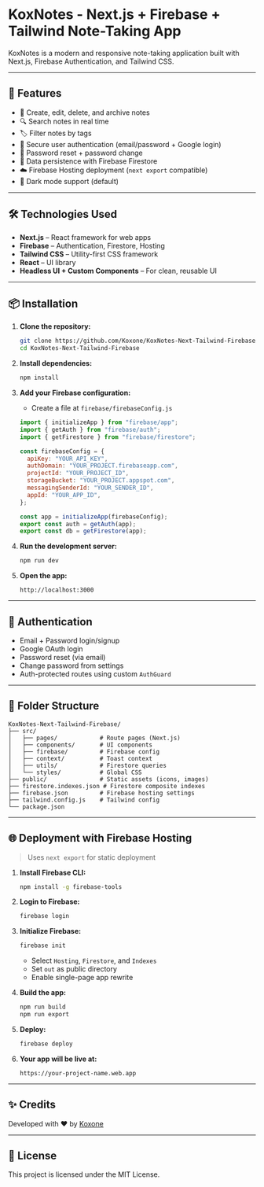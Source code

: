 # KoxNotes - Next.js + Firebase + Tailwind Note-Taking App

KoxNotes is a modern and responsive note-taking application built with Next.js, Firebase Authentication, and Tailwind CSS.

---

## 🚀 Features

- 📝 Create, edit, delete, and archive notes
- 🔍 Search notes in real time
- 🏷️ Filter notes by tags
- 🔐 Secure user authentication (email/password + Google login)
- 🔁 Password reset + password change
- 💾 Data persistence with Firebase Firestore
- ☁️ Firebase Hosting deployment (`next export` compatible)
- 🌙 Dark mode support (default)

---

## 🛠️ Technologies Used

- **Next.js** – React framework for web apps
- **Firebase** – Authentication, Firestore, Hosting
- **Tailwind CSS** – Utility-first CSS framework
- **React** – UI library
- **Headless UI + Custom Components** – For clean, reusable UI

---

## 📦 Installation

1. **Clone the repository:**
   ```bash
   git clone https://github.com/Koxone/KoxNotes-Next-Tailwind-Firebase.git
   cd KoxNotes-Next-Tailwind-Firebase
   ```

2. **Install dependencies:**
   ```bash
   npm install
   ```

3. **Add your Firebase configuration:**
   - Create a file at `firebase/firebaseConfig.js`
   ```js
   import { initializeApp } from "firebase/app";
   import { getAuth } from "firebase/auth";
   import { getFirestore } from "firebase/firestore";

   const firebaseConfig = {
     apiKey: "YOUR_API_KEY",
     authDomain: "YOUR_PROJECT.firebaseapp.com",
     projectId: "YOUR_PROJECT_ID",
     storageBucket: "YOUR_PROJECT.appspot.com",
     messagingSenderId: "YOUR_SENDER_ID",
     appId: "YOUR_APP_ID",
   };

   const app = initializeApp(firebaseConfig);
   export const auth = getAuth(app);
   export const db = getFirestore(app);
   ```

4. **Run the development server:**
   ```bash
   npm run dev
   ```

5. **Open the app:**
   ```
   http://localhost:3000
   ```

---

## 🔐 Authentication

- Email + Password login/signup
- Google OAuth login
- Password reset (via email)
- Change password from settings
- Auth-protected routes using custom `AuthGuard`

---

## 📁 Folder Structure

```
KoxNotes-Next-Tailwind-Firebase/
├── src/
│   ├── pages/            # Route pages (Next.js)
│   ├── components/       # UI components
│   ├── firebase/         # Firebase config
│   ├── context/          # Toast context
│   ├── utils/            # Firestore queries
│   └── styles/           # Global CSS
├── public/               # Static assets (icons, images)
├── firestore.indexes.json # Firestore composite indexes
├── firebase.json         # Firebase hosting settings
├── tailwind.config.js    # Tailwind config
└── package.json
```

---

## 🌐 Deployment with Firebase Hosting

> Uses `next export` for static deployment

1. **Install Firebase CLI:**
   ```bash
   npm install -g firebase-tools
   ```

2. **Login to Firebase:**
   ```bash
   firebase login
   ```

3. **Initialize Firebase:**
   ```bash
   firebase init
   ```
   - Select `Hosting`, `Firestore`, and `Indexes`
   - Set `out` as public directory
   - Enable single-page app rewrite

4. **Build the app:**
   ```bash
   npm run build
   npm run export
   ```

5. **Deploy:**
   ```bash
   firebase deploy
   ```

6. **Your app will be live at:**
   ```
   https://your-project-name.web.app
   ```

---

## ✨ Credits

Developed with ❤️ by [Koxone](https://github.com/Koxone)

---

## 📄 License

This project is licensed under the MIT License.